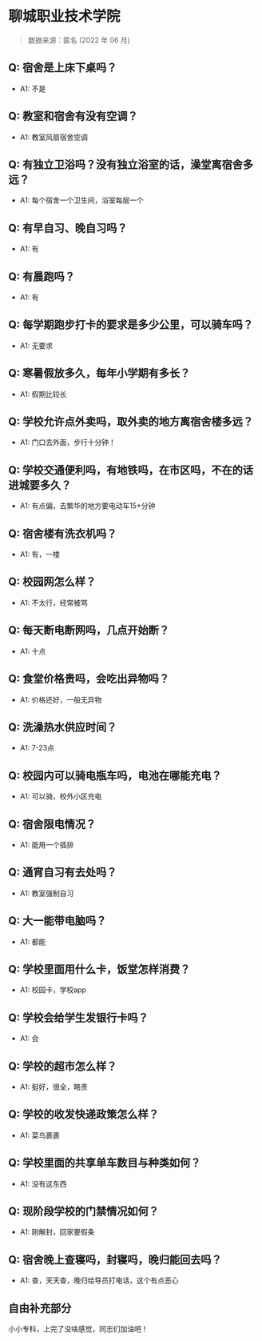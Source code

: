 # 聊城职业技术学院

> 数据来源：匿名 (2022 年 06 月)

## Q: 宿舍是上床下桌吗？

- A1: 不是

## Q: 教室和宿舍有没有空调？

- A1: 教室风扇宿舍空调

## Q: 有独立卫浴吗？没有独立浴室的话，澡堂离宿舍多远？

- A1: 每个宿舍一个卫生间，浴室每层一个

## Q: 有早自习、晚自习吗？

- A1: 有

## Q: 有晨跑吗？

- A1: 有

## Q: 每学期跑步打卡的要求是多少公里，可以骑车吗？

- A1: 无要求

## Q: 寒暑假放多久，每年小学期有多长？

- A1: 假期比较长

## Q: 学校允许点外卖吗，取外卖的地方离宿舍楼多远？

- A1: 门口去外面，步行十分钟！

## Q: 学校交通便利吗，有地铁吗，在市区吗，不在的话进城要多久？

- A1: 有点偏，去繁华的地方要电动车15+分钟

## Q: 宿舍楼有洗衣机吗？

- A1: 有，一楼

## Q: 校园网怎么样？

- A1: 不太行，经常被骂

## Q: 每天断电断网吗，几点开始断？

- A1: 十点

## Q: 食堂价格贵吗，会吃出异物吗？

- A1: 价格还好，一般无异物

## Q: 洗澡热水供应时间？

- A1: 7-23点

## Q: 校园内可以骑电瓶车吗，电池在哪能充电？

- A1: 可以骑，校外小区充电

## Q: 宿舍限电情况？

- A1: 能用一个插排

## Q: 通宵自习有去处吗？

- A1: 教室强制自习

## Q: 大一能带电脑吗？

- A1: 都能

## Q: 学校里面用什么卡，饭堂怎样消费？

- A1: 校园卡，学校app

## Q: 学校会给学生发银行卡吗？

- A1: 会

## Q: 学校的超市怎么样？

- A1: 挺好，很全，略贵

## Q: 学校的收发快递政策怎么样？

- A1: 菜鸟裹裹

## Q: 学校里面的共享单车数目与种类如何？

- A1: 没有这东西

## Q: 现阶段学校的门禁情况如何？

- A1: 刚解封，回家要假条

## Q: 宿舍晚上查寝吗，封寝吗，晚归能回去吗？

- A1: 查，天天查，晚归给导员打电话，这个有点恶心

## 自由补充部分

小小专科，上完了没啥感觉，同志们加油吧！